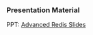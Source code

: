 ### Presentation Material

PPT: <a href="https://www.icloud.com/keynote/09fQNV5Yn21nXFstoQ9_aNEkQ#advanced-redis" href="__blank">Advanced Redis Slides</a>